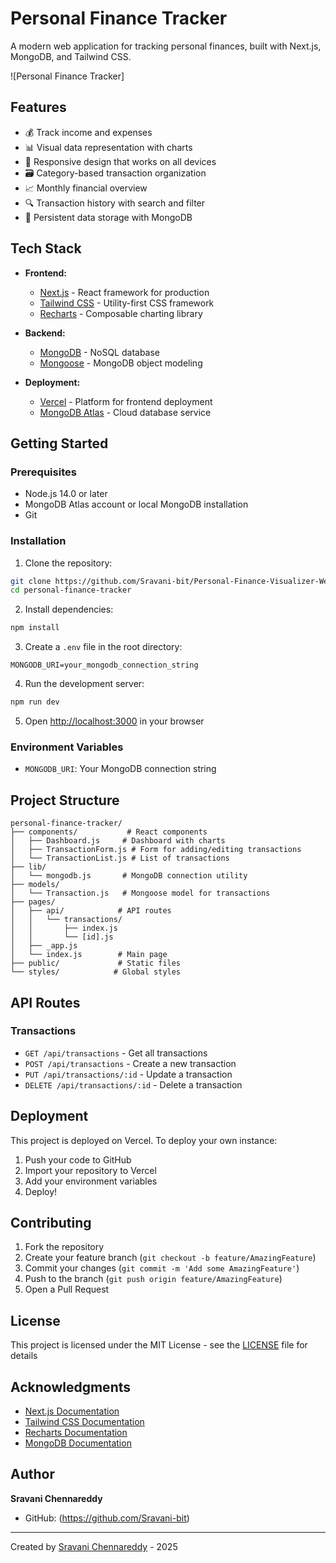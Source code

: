 # Personal Finance Tracker

A modern web application for tracking personal finances, built with Next.js, MongoDB, and Tailwind CSS.

![Personal Finance Tracker]

## Features

- 💰 Track income and expenses
- 📊 Visual data representation with charts
- 📱 Responsive design that works on all devices
- 🗃️ Category-based transaction organization
- 📈 Monthly financial overview
- 🔍 Transaction history with search and filter
- 💾 Persistent data storage with MongoDB

## Tech Stack

- **Frontend:**
  - [Next.js](https://nextjs.org/) - React framework for production
  - [Tailwind CSS](https://tailwindcss.com/) - Utility-first CSS framework
  - [Recharts](https://recharts.org/) - Composable charting library

- **Backend:**
  - [MongoDB](https://www.mongodb.com/) - NoSQL database
  - [Mongoose](https://mongoosejs.com/) - MongoDB object modeling

- **Deployment:**
  - [Vercel](https://vercel.com/) - Platform for frontend deployment
  - [MongoDB Atlas](https://www.mongodb.com/cloud/atlas) - Cloud database service

## Getting Started

### Prerequisites

- Node.js 14.0 or later
- MongoDB Atlas account or local MongoDB installation
- Git

### Installation

1. Clone the repository:
```bash
git clone https://github.com/Sravani-bit/Personal-Finance-Visualizer-Web-Application.git
cd personal-finance-tracker
```

2. Install dependencies:
```bash
npm install
```

3. Create a `.env` file in the root directory:
```env
MONGODB_URI=your_mongodb_connection_string
```

4. Run the development server:
```bash
npm run dev
```

5. Open [http://localhost:3000](http://localhost:3000) in your browser

### Environment Variables

- `MONGODB_URI`: Your MongoDB connection string

## Project Structure

```
personal-finance-tracker/
├── components/           # React components
│   ├── Dashboard.js     # Dashboard with charts
│   ├── TransactionForm.js # Form for adding/editing transactions
│   └── TransactionList.js # List of transactions
├── lib/
│   └── mongodb.js       # MongoDB connection utility
├── models/
│   └── Transaction.js   # Mongoose model for transactions
├── pages/
│   ├── api/            # API routes
│   │   └── transactions/
│   │       ├── index.js
│   │       └── [id].js
│   ├── _app.js
│   └── index.js        # Main page
├── public/             # Static files
└── styles/            # Global styles
```

## API Routes

### Transactions

- `GET /api/transactions` - Get all transactions
- `POST /api/transactions` - Create a new transaction
- `PUT /api/transactions/:id` - Update a transaction
- `DELETE /api/transactions/:id` - Delete a transaction

## Deployment

This project is deployed on Vercel. To deploy your own instance:

1. Push your code to GitHub
2. Import your repository to Vercel
3. Add your environment variables
4. Deploy!

## Contributing

1. Fork the repository
2. Create your feature branch (`git checkout -b feature/AmazingFeature`)
3. Commit your changes (`git commit -m 'Add some AmazingFeature'`)
4. Push to the branch (`git push origin feature/AmazingFeature`)
5. Open a Pull Request

## License

This project is licensed under the MIT License - see the [LICENSE](LICENSE) file for details

## Acknowledgments

- [Next.js Documentation](https://nextjs.org/docs)
- [Tailwind CSS Documentation](https://tailwindcss.com/docs)
- [Recharts Documentation](https://recharts.org/en-US/)
- [MongoDB Documentation](https://docs.mongodb.com/)

## Author

**Sravani Chennareddy**
- GitHub: (https://github.com/Sravani-bit)
---

Created by [Sravani Chennareddy](https://github.com/Sravani-bit) - 2025